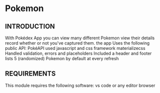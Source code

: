 # Pokemon
 INTRODUCTION
------------
With Pokédex App you can 
view many different Pokemon
view their details  
record whether or not you've captured them. 
the app Uses the following public API: PokéAPI
used javascript and css framework materializecss
Handled validation, errors and placeholders
Included a header and footer 
lists 5 (randomized) Pokemon by default at every refresh

REQUIREMENTS
------------
This module requires the following software:
vs code or any editor
browser